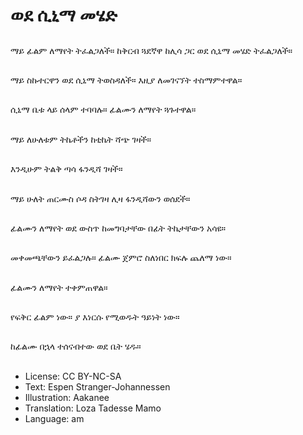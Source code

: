 # ወደ ሲኒማ መሄድ

##
ማይ ፊልም ለማየት ትፈልጋለች። ከቅርብ ጓደኛዋ ከሊሳ ጋር ወደ ሲኒማ መሄድ ትፈልጋለች።

##
ማይ ስኩተርዋን ወደ ሲኒማ ትወስዳለች። እዚያ ለመገናኘት ተስማምተዋል።

##
ሲኒማ ቤቱ ላይ ሰላም ተባባሉ። ፊልሙን ለማየት ጓጉተዋል።

##
ማይ ለሁለቱም ትኬቶችን ከቲኬት ሻጭ ገዛች።

##
እንዲሁም ትልቅ ጣሳ ፋንዲሻ ገዛች።

##
ማይ ሁለት ጠርሙስ ሶዳ ስትገዛ ሊዛ ፋንዲሻውን ወሰደች።

##
ፊልሙን ለማየት ወደ ውስጥ ከመግባታቸው በፊት ትኬታቸውን አሳዩ።

##
መቀመጫቸውን ይፈልጋሉ። ፊልሙ ጀምሮ ስለነበር ክፍሉ ጨለማ ነው።

##
ፊልሙን ለማየት ተቀምጠዋል።

##
የፍቅር ፊልም ነው። ያ እነርሱ የሚወዱት ዓይነት ነው።

##
ከፊልሙ በኋላ ተሰናብተው ወደ ቤት ሄዱ።

##
* License: CC BY-NC-SA
* Text: Espen Stranger-Johannessen
* Illustration: Aakanee
* Translation: Loza Tadesse Mamo
* Language: am
